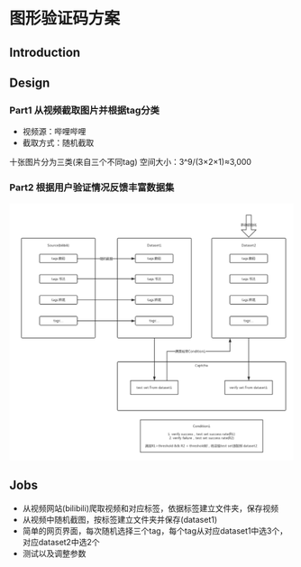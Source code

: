 # 图形验证码方案

## Introduction

## Design
### Part1 从视频截取图片并根据tag分类
- 视频源：哔哩哔哩
- 截取方式：随机截取

十张图片分为三类(来自三个不同tag)
空间大小：3^9/(3×2×1)≈3,000

### Part2 根据用户验证情况反馈丰富数据集

![](src/数据流图.png)

## Jobs
- 从视频网站(bilibili)爬取视频和对应标签，依据标签建立文件夹，保存视频
- 从视频中随机截图，按标签建立文件夹并保存(dataset1)
- 简单的网页界面，每次随机选择三个tag，每个tag从对应dataset1中选3个，对应dataset2中选2个
- 测试以及调整参数
